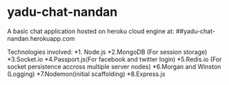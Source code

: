 # yadu-chat-nandan
A basic chat application hosted on heroku cloud engine at:
##yadu-chat-nandan.herokuapp.com

Technologies involved:
*1. Node.js
*2.MongoDB (For session storage)
*3.Socket.io
*4.Passport.js(For facebook and twitter login)
*5.Redis.io (For socket persistence accross multiple server nodes)
*6.Morgan and Winston (Logging)
*7.Nodemon(initial scaffolding)
*8.Express.js
